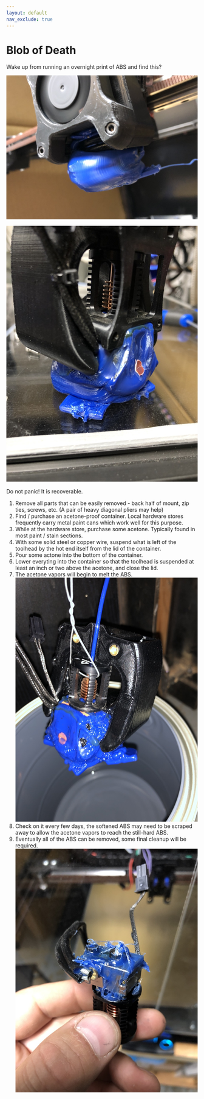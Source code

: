 ```yaml
---
layout: default
nav_exclude: true
---
```


# Blob of Death

Wake up from running an overnight print of ABS and find this?

![](./images/blob_1.jpg)

![](./images/blob_2.jpg)

Do not panic!  It is recoverable.

1. Remove all parts that can be easily removed - back half of mount, zip ties, screws, etc.  (A pair of heavy diagonal pliers may help)
2. Find / purchase an acetone-proof container.  Local hardware stores frequently carry metal paint cans which work well for this purpose.
3. While at the hardware store, purchase some acetone.  Typically found in most paint / stain sections.
4.  With some solid steel or copper wire, suspend what is left of the toolhead by the hot end itself from the lid of the container.
5. Pour some actone into the bottom of the container.
6. Lower everyting into the container so that the toolhead is suspended at least an inch or two above the acetone, and close the lid.
7. The acetone vapors will begin to melt the ABS.  ![](./images/blob_suspended.jpg)
8. Check on it every few days, the softened ABS may need to be scraped away to allow the acetone vapors to reach the still-hard ABS.
9. Eventually all of the ABS can be removed, some final cleanup will be required. ![](./images/blob_removed_hotend.jpg)

